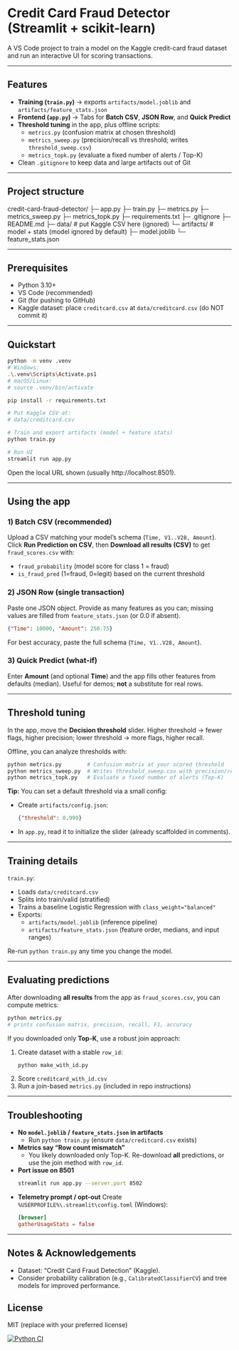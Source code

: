 # Credit Card Fraud Detector (Streamlit + scikit-learn)

A VS Code project to train a model on the Kaggle credit-card fraud dataset and run an interactive UI for scoring transactions.

---

## Features
- **Training (`train.py`)** → exports `artifacts/model.joblib` and `artifacts/feature_stats.json`
- **Frontend (`app.py`)** → Tabs for **Batch CSV**, **JSON Row**, and **Quick Predict**
- **Threshold tuning** in the app, plus offline scripts:
  - `metrics.py` (confusion matrix at chosen threshold)
  - `metrics_sweep.py` (precision/recall vs threshold; writes `threshold_sweep.csv`)
  - `metrics_topk.py` (evaluate a fixed number of alerts / Top-K)
- Clean `.gitignore` to keep data and large artifacts out of Git

---

## Project structure

credit-card-fraud-detector/
├─ app.py
├─ train.py
├─ metrics.py
├─ metrics_sweep.py
├─ metrics_topk.py
├─ requirements.txt
├─ .gitignore
├─ README.md
├─ data/ # put Kaggle CSV here (ignored)
└─ artifacts/ # model + stats (model ignored by default)
├─ model.joblib
└─ feature_stats.json


---

## Prerequisites
- Python 3.10+
- VS Code (recommended)
- Git (for pushing to GitHub)
- Kaggle dataset: place `creditcard.csv` at `data/creditcard.csv` (do NOT commit it)

---

## Quickstart
~~~bash
python -m venv .venv
# Windows:
.\.venv\Scripts\Activate.ps1
# macOS/Linux:
# source .venv/bin/activate

pip install -r requirements.txt

# Put Kaggle CSV at:
# data/creditcard.csv

# Train and export artifacts (model + feature stats)
python train.py

# Run UI
streamlit run app.py
~~~

Open the local URL shown (usually http://localhost:8501).

---

## Using the app

### 1) Batch CSV (recommended)
Upload a CSV matching your model’s schema (`Time, V1..V28, Amount`).  
Click **Run Prediction on CSV**, then **Download all results (CSV)** to get `fraud_scores.csv` with:
- `fraud_probability` (model score for class 1 = fraud)
- `is_fraud_pred` (1=fraud, 0=legit) based on the current threshold

### 2) JSON Row (single transaction)
Paste one JSON object. Provide as many features as you can; missing values are filled from `feature_stats.json` (or 0.0 if absent).
~~~json
{"Time": 10000, "Amount": 250.75}
~~~
For best accuracy, paste the full schema (`Time, V1..V28, Amount`).

### 3) Quick Predict (what-if)
Enter **Amount** (and optional **Time**) and the app fills other features from defaults (median). Useful for demos; **not** a substitute for real rows.

---

## Threshold tuning

In the app, move the **Decision threshold** slider. Higher threshold → fewer flags, higher precision; lower threshold → more flags, higher recall.

Offline, you can analyze thresholds with:
~~~bash
python metrics.py        # Confusion matrix at your scored threshold
python metrics_sweep.py  # Writes threshold_sweep.csv with precision/recall vs threshold
python metrics_topk.py   # Evaluate a fixed number of alerts (Top-K)
~~~

**Tip:** You can set a default threshold via a small config:
- Create `artifacts/config.json`:
  ~~~json
  {"threshold": 0.999}
  ~~~
- In `app.py`, read it to initialize the slider (already scaffolded in comments).

---

## Training details

`train.py`:
- Loads `data/creditcard.csv`
- Splits into train/valid (stratified)
- Trains a baseline Logistic Regression with `class_weight="balanced"`
- Exports:
  - `artifacts/model.joblib` (inference pipeline)
  - `artifacts/feature_stats.json` (feature order, medians, and input ranges)

Re-run `python train.py` any time you change the model.

---

## Evaluating predictions

After downloading **all results** from the app as `fraud_scores.csv`, you can compute metrics:
~~~bash
python metrics.py
# prints confusion matrix, precision, recall, F1, accuracy
~~~

If you downloaded only **Top-K**, use a robust join approach:
1) Create dataset with a stable `row_id`:
   ~~~bash
   python make_with_id.py
   ~~~
2) Score `creditcard_with_id.csv`
3) Run a join-based `metrics.py` (included in repo instructions)

---

## Troubleshooting

- **No `model.joblib` / `feature_stats.json` in artifacts**
  - Run `python train.py` (ensure `data/creditcard.csv` exists)
- **Metrics say “Row count mismatch”**
  - You likely downloaded only Top-K. Re-download **all** predictions, or use the join method with `row_id`.
- **Port issue on 8501**
  ~~~bash
  streamlit run app.py --server.port 8502
  ~~~
- **Telemetry prompt / opt-out**
  Create `%USERPROFILE%\.streamlit\config.toml` (Windows):
  ~~~toml
  [browser]
  gatherUsageStats = false
  ~~~

---

## Notes & Acknowledgements
- Dataset: “Credit Card Fraud Detection” (Kaggle).
- Consider probability calibration (e.g., `CalibratedClassifierCV`) and tree models for improved performance.

## License
MIT (replace with your preferred license)

[![Python CI](https://github.com/sathwikreddyshamakuri/credit-card-fraud-detector/actions/workflows/ci.yml/badge.svg)](https://github.com/sathwikreddyshamakuri/credit-card-fraud-detector/actions/workflows/ci.yml)

